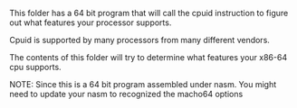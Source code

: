 This folder has a 64 bit program that will call the cpuid instruction to figure out what features your processor supports.

Cpuid is supported by many processors from many different vendors. 

The contents of this folder will try to determine what features your x86-64 cpu supports. 

NOTE: Since this is a 64 bit program assembled under nasm. You might need to update your nasm to recognized the macho64 options
